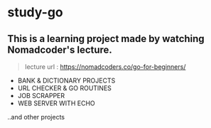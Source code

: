 # study-go

## This is a learning project made by watching Nomadcoder's lecture. 

> lecture url : https://nomadcoders.co/go-for-beginners/

- BANK & DICTIONARY PROJECTS
- URL CHECKER & GO ROUTINES
- JOB SCRAPPER
- WEB SERVER WITH ECHO

..and other projects
